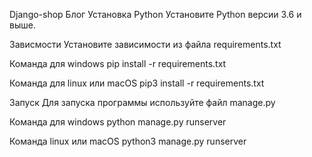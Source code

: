 Django-shop
Блог
Установка Python Установите Python версии 3.6 и выше.

Зависмости
Установите зависимости из файла requirements.txt

Команда для windows pip install -r requirements.txt

Команда для linux или macOS pip3 install -r requirements.txt

Запуск
Для запуска программы используйте файл manage.py

Команда для windows python manage.py runserver

Команда linux или macOS python3 manage.py runserver